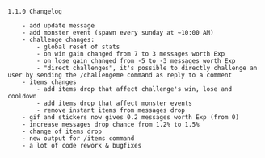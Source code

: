 
    1.1.0 Changelog

        - add update message
        - add monster event (spawn every sunday at ~10:00 AM)
        - challenge changes:
            - global reset of stats
            - on win gain changed from 7 to 3 messages worth Exp
            - on lose gain changed from -5 to -3 messages worth Exp
            - "direct challenges", it's possible to directly challenge an user by sending the /challengeme command as reply to a comment
        - items changes
            - add items drop that affect challenge's win, lose and cooldown
            - add items drop that affect monster events
            - remove instant items from messages drop
        - gif and stickers now gives 0.2 messages worth Exp (from 0)
        - increase messages drop chance from 1.2% to 1.5%
        - change of items drop
        - new output for /items command
        - a lot of code rework & bugfixes
        